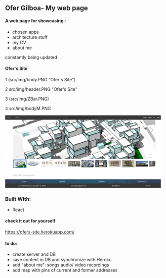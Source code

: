 ## Ofer Gilboa- My web page 
 
#### A web page for showcasing :
- chosen apps
- architecture stuff  
- my CV
- about me

constantly being updated 


#### Ofer's Site
1
(src/img/body.PNG "Ofer's Site")

2
src/img/header.PNG "Ofer's Site"

3
(src/img/ZBar.PNG)

4
src/img/bodyM.PNG

![alt text](src/img/OfersSite/ZBar.PNG "Home Page screenshot")


### Built With:
- React


#### check it out for yourself 
 https://ofers-site.herokuapp.com/


#### to do:
- create server and DB
- save content in DB and synchronize with Heroku
- add "about me": songs audio/ video recordings
- add map with pins of current and former addresses
